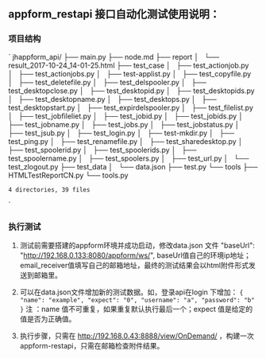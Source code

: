 ## appform_restapi 接口自动化测试使用说明：

###  项目结构
`
	jhappform_api/
	├── main.py
	├── node.md
	├── report
	│   └── result_2017-10-24_14-01-25.html
	├── test_case
	│   ├── test_actionjob.py
	│   ├── test_actionjobs.py
	│   ├── test-applist.py
	│   ├── test_copyfile.py
	│   ├── test_deletefile.py
	│   ├── test_delspooler.py
	│   ├── test_desktopclose.py
	│   ├── test_desktopid.py
	│   ├── test_desktopids.py
	│   ├── test_desktopname.py
	│   ├── test_desktops.py
	│   ├── test_desktopstart.py
	│   ├── test_expirdelspooler.py
	│   ├── test_filelist.py
	│   ├── test_jobfileliet.py
	│   ├── test_jobid.py
	│   ├── test_jobids.py
	│   ├── test_jobname.py
	│   ├── test_jobs.py
	│   ├── test_jobstatus.py
	│   ├── test_jsub.py
	│   ├── test_login.py
	│   ├── test-mkdir.py
	│   ├── test_ping.py
	│   ├── test_renamefile.py
	│   ├── test_sharedesktop.py
	│   ├── test_spoolerid.py
	│   ├── test_spoolerids.py
	│   ├── test_spoolername.py
	│   ├── test_spoolers.py
	│   ├── test_url.py
	│   └── test_zlogout.py
	├── test_data
	│   └── data.json
	├── test.py
	└── tools
	    ├── HTMLTestReportCN.py
	    └── tools.py

	4 directories, 39 files

`

###  执行测试

1. 测试前需要搭建的appform环境并成功启动，修改data.json 文件  "baseUrl": "http://192.168.0.133:8080/appform/ws/", baseUrl值自己的环境ip地址；email_receiver值填写自己的邮箱地址，最终的测试结果会以html附件形式发送到邮箱里。

2. 可以在data.json文件增加新的测试数据。如，登录api在login 下增加：
`
	{
	    "name": "example",
	    "expect": "0",
	    "username": "a",
	    "password": "b"
	}
`
注 ：name 值不可重复，如果重复默认执行最后一个；expect 值是给定的值是否为正确值。

3. 执行步骤，只需在 http://192.168.0.43:8888/view/OnDemand/ ，构建一次 appform-restapi，只需在邮箱检查附件结果。